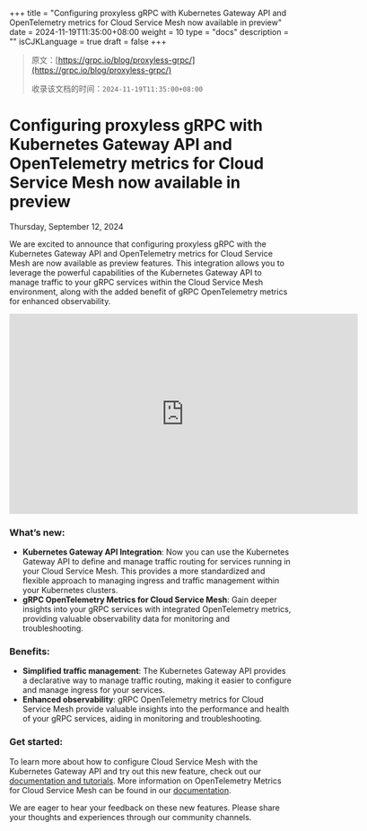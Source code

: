 +++
title = "Configuring proxyless gRPC with Kubernetes Gateway API and OpenTelemetry metrics for Cloud Service Mesh now available in preview"
date = 2024-11-19T11:35:00+08:00
weight = 10
type = "docs"
description = ""
isCJKLanguage = true
draft = false
+++

> 原文：[https://grpc.io/blog/proxyless-grpc/](https://grpc.io/blog/proxyless-grpc/)
>
> 收录该文档的时间：`2024-11-19T11:35:00+08:00`

# Configuring proxyless gRPC with Kubernetes Gateway API and OpenTelemetry metrics for Cloud Service Mesh now available in preview

Thursday, September 12, 2024



We are excited to announce that configuring proxyless gRPC with the Kubernetes Gateway API and OpenTelemetry metrics for Cloud Service Mesh are now available as preview features. This integration allows you to leverage the powerful capabilities of the Kubernetes Gateway API to manage traffic to your gRPC services within the Cloud Service Mesh environment, along with the added benefit of gRPC OpenTelemetry metrics for enhanced observability.

<iframe src="https://www.youtube.com/embed/BwFBYLa5mgY" allowfullscreen="" title="Single Cluster Gateway for Mesh and gRPC Observability in Cloud Service Mesh" style="box-sizing: border-box; width: 620.797px; height: 356.953px; border: 0px;"></iframe>

### What’s new:

- **Kubernetes Gateway API Integration**: Now you can use the Kubernetes Gateway API to define and manage traffic routing for services running in your Cloud Service Mesh. This provides a more standardized and flexible approach to managing ingress and traffic management within your Kubernetes clusters.
- **gRPC OpenTelemetry Metrics for Cloud Service Mesh**: Gain deeper insights into your gRPC services with integrated OpenTelemetry metrics, providing valuable observability data for monitoring and troubleshooting.

### Benefits:

- **Simplified traffic management**: The Kubernetes Gateway API provides a declarative way to manage traffic routing, making it easier to configure and manage ingress for your services.
- **Enhanced observability**: gRPC OpenTelemetry metrics for Cloud Service Mesh provide valuable insights into the performance and health of your gRPC services, aiding in monitoring and troubleshooting.

### Get started:[ ](https://grpc.io/blog/proxyless-grpc/#get-started)

To learn more about how to configure Cloud Service Mesh with the Kubernetes Gateway API and try out this new feature, check out our [documentation and tutorials](https://cloud.google.com/service-mesh/docs/gateway/proxyless-grpc-mesh). More information on OpenTelemetry Metrics for Cloud Service Mesh can be found in our [documentation](https://cloud.google.com/service-mesh/docs/service-routing/observability-proxyless-grpc).

We are eager to hear your feedback on these new features. Please share your thoughts and experiences through our community channels.
